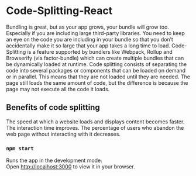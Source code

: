 # Code-Splitting-React

Bundling is great, but as your app grows, your bundle will grow too. Especially if you are including large third-party libraries. You need to keep an eye on the code you are including in your bundle so that you don’t accidentally make it so large that your app takes a long time to load.
Code-Splitting is a feature supported by bundlers like Webpack, Rollup and Browserify (via factor-bundle) which can create multiple bundles that can be dynamically loaded at runtime.
Code splitting consists of separating the code into several packages or components that can be loaded on demand or in parallel. This means that they are not loaded until they are needed.
The page still loads the same amount of code, but the difference is because the page may not execute all the code it loads.

## Benefits of code splitting

The speed at which a website loads and displays content becomes faster.
The interaction time improves.
The percentage of users who abandon the web page without interacting with it decreases.

### `npm start`

Runs the app in the development mode.\
Open [http://localhost:3000](http://localhost:3000) to view it in your browser.
